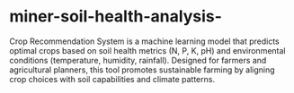 # miner-soil-health-analysis-
Crop Recommendation System is a machine learning model that predicts optimal crops based on soil health metrics (N, P, K, pH) and environmental conditions (temperature, humidity, rainfall). Designed for farmers and agricultural planners, this tool promotes sustainable farming by aligning crop choices with soil capabilities and climate patterns.
